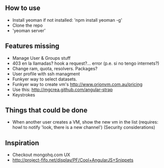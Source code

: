 How to use
----------
- Install yeoman if not installed: 'npm install yeoman -g'
- Clone the repo
- 'yeoman server'

Features missing
-------------
- Manage User & Groups stuff
- 403 en la llamadas? hook a request?... error (p.e. si no tengo internets?)
- Change ram, quota, resolvers. Packages?
- User profile with ssh managment
- Funkyer way to select datasets.
- Funkyer way to create vm's http://www.orionvm.com.au/pricing
- Use this: http://mgcrea.github.com/angular-strap
- Keystrokes

Things that could be done
--------------------------
- When another user creates a VM, show the new vm in the list (requires: howl to notify 'look, there is a new channel')
  (Security considerations)

Inspiration
-----------
- Checkout mongohq.com UX
- http://project-fifo.net/display/PF/Cool+AngularJS+Snippets

